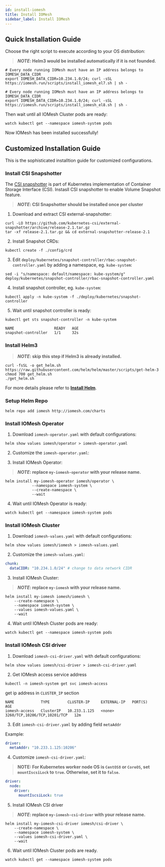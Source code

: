 ```yaml
---
id: install-iomesh
title: Install IOMesh
sidebar_label: Install IOMesh
---
```


## Quick Installation Guide

Choose the right script to execute according to your OS distribution:

> **_NOTE_: Helm3 would be installed automatically if it is not founded.**

<!--DOCUSAURUS_CODE_TABS-->

<!--RHEL7/CentOS7-->

```shell
# Every node running IOMesh must have an IP address belongs to IOMESH_DATA_CIDR
export IOMESH_DATA_CIDR=10.234.1.0/24; curl -sSL https://iomesh.run/scripts/install_iomesh_el7.sh | sh -
```

<!--RHEL8/CentOS8/CoreOS-->

```shell
# Every node running IOMesh must have an IP address belongs to IOMESH_DATA_CIDR
export IOMESH_DATA_CIDR=10.234.1.0/24; curl -sSL https://iomesh.run/scripts/install_iomesh_el8.sh | sh -
```
<!--END_DOCUSAURUS_CODE_TABS-->

Then wait until all IOMesh Cluster pods are ready:

```shell
watch kubectl get --namespace iomesh-system pods
```

Now IOMesh has been installed successfully!

## Customized Installation Guide

This is the sophisticated installtion guide for customized configurations.

### Install CSI Snapshotter

The [CSI snapshotter](https://github.com/kubernetes-csi/external-snapshotter) is part of Kubernetes implementation of Container Storage Interface (CSI).
Instasll CSI snapshotter to enable Volume Snapshot feature.

> **_NOTE_: CSI Snapshotter should be installed once per cluster**

1. Download and extract CSI external-snapshotter:

```shell
curl -LO https://github.com/kubernetes-csi/external-snapshotter/archive/release-2.1.tar.gz
tar -xf release-2.1.tar.gz && cd external-snapshotter-release-2.1
```

2. Install Snapshot CRDs:

```shell
kubectl create -f ./config/crd
```

3. Edit `deploy/kubernetes/snapshot-controller/rbac-snapshot-controller.yaml` by adding a namespace, eg. `kube-system`:

```shell
sed -i "s/namespace: default/namespace: kube-system/g" deploy/kubernetes/snapshot-controller/rbac-snapshot-controller.yaml
```

4. Install snapshot controller, eg. `kube-system`:

```shell
kubectl apply -n kube-system -f ./deploy/kubernetes/snapshot-controller
```

5. Wait until snapshot controller is ready:

```shell
kubectl get sts snapshot-controller -n kube-system
```

```output
NAME                  READY   AGE
snapshot-controller   1/1     32s
```

### Install Helm3

> **_NOTE_: skip this step if Helm3 is already installed.**

```shell
curl -fsSL -o get_helm.sh https://raw.githubusercontent.com/helm/helm/master/scripts/get-helm-3
chmod 700 get_helm.sh
./get_helm.sh
```

For more details please refer to **[Install Helm](https://helm.sh/docs/intro/install/)**.

### Setup Helm Repo

```shell
helm repo add iomesh http://iomesh.com/charts
```

### Install IOMesh Operator

1. Download `iomesh-operator.yaml` with default configurations:

```shell
helm show values iomesh/operator > iomesh-operator.yaml
```

2. Customize the `iomesh-operator.yaml`:

3. Install IOMesh Operator:

> **_NOTE_: replace `my-iomesh-operator` with your release name.**
```shell
helm install my-iomesh-operator iomesh/operator \
	       	--namespace iomesh-system \
	       	--create-namespace \
	       	--wait
```

4. Wait until IOMesh Operator is ready:

```shell
watch kubectl get --namespace iomesh-system pods
```

### Install IOMesh Cluster

1. Download `iomesh-values.yaml` with default configurations:

```shell
helm show values iomesh/iomesh > iomesh-values.yaml
```

2. Customize the `iomesh-values.yaml`:

```yaml
chunk:
  dataCIDR: "10.234.1.0/24" # change to data network CIDR
```

3. Install IOMesh Cluster:

> **_NOTE_: replace `my-iomesh` with your release name.**

```shell
helm install my-iomesh iomesh/iomesh \
    --create-namespace \
    --namespace iomesh-system \
    --values iomesh-values.yaml \
    --wait
```

4. Wait until IOMesh Cluster pods are ready:

```
watch kubectl get --namespace iomesh-system pods
```

### Install IOMesh CSI driver

1. Download `iomesh-csi-driver.yaml` with default configurations:

```shell
helm show values iomesh/csi-driver > iomesh-csi-driver.yaml
```

2. Get IOMesh access service address

```shell
kubectl -n iomesh-system get svc iomesh-access
```

get ip address in `CLUSTER_IP` section

```
NAME            TYPE        CLUSTER-IP     EXTERNAL-IP   PORT(S)                        AGE
iomesh-access   ClusterIP   10.233.1.125   <none>        3260/TCP,10206/TCP,10201/TCP   12m
```

3. Edit `iomesh-csi-driver.yaml` by adding field `metaAddr`

Example:

```yaml
driver:
  metaAddr: "10.233.1.125:10206"
```

4. Customize `iomesh-csi-driver.yaml`:

> **__NOTE__: For Kubernetes worker node OS is `CentOS8` or `CoreOS`, set `mountIscsiLock` to `true`. Otherwise, set it to `false`.**

```yaml
driver:
  node:
    driver:
      mountIscsiLock: true
```

5. Install IOMesh CSI driver

> **_NOTE_: replace `my-iomesh-csi-driver` with your release name.**

```shell
helm install my-iomesh-csi-driver iomesh/csi-driver \
    --create-namespace \
    --namespace iomesh-system \
    --values iomesh-csi-driver.yaml \
    --wait
```

6. Wait until IOMesh Cluster pods are ready.

```
watch kubectl get --namespace iomesh-system pods
```

[1]: http://iomesh.com/charts
[2]: http://www.iomesh.com/docs/installation/setup-iomesh-storage#setup-data-network
